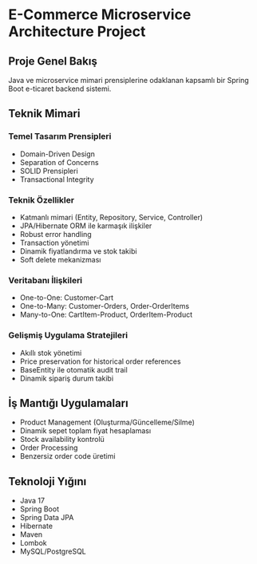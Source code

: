 # E-Commerce Microservice Architecture Project

## Proje Genel Bakış
Java ve microservice mimari prensiplerine odaklanan kapsamlı bir Spring Boot e-ticaret backend sistemi.

## Teknik Mimari

### Temel Tasarım Prensipleri
- Domain-Driven Design
- Separation of Concerns
- SOLID Prensipleri
- Transactional Integrity

### Teknik Özellikler
- Katmanlı mimari (Entity, Repository, Service, Controller)
- JPA/Hibernate ORM ile karmaşık ilişkiler
- Robust error handling
- Transaction yönetimi
- Dinamik fiyatlandırma ve stok takibi
- Soft delete mekanizması

### Veritabanı İlişkileri
- One-to-One: Customer-Cart
- One-to-Many: Customer-Orders, Order-OrderItems
- Many-to-One: CartItem-Product, OrderItem-Product

### Gelişmiş Uygulama Stratejileri
- Akıllı stok yönetimi
- Price preservation for historical order references
- BaseEntity ile otomatik audit trail
- Dinamik sipariş durum takibi

## İş Mantığı Uygulamaları
- Product Management (Oluşturma/Güncelleme/Silme)
- Dinamik sepet toplam fiyat hesaplaması
- Stock availability kontrolü
- Order Processing
- Benzersiz order code üretimi

## Teknoloji Yığını
- Java 17
- Spring Boot
- Spring Data JPA
- Hibernate
- Maven
- Lombok
- MySQL/PostgreSQL

